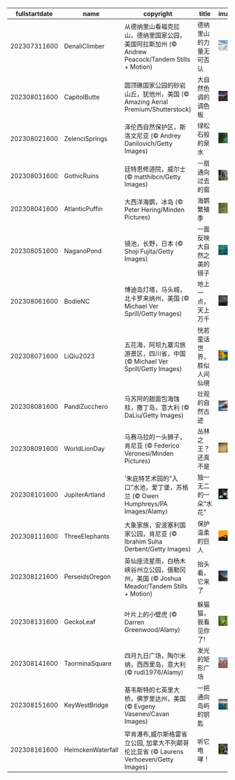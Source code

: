 |fullstartdate|name|copyright|title|image|
|--|--|--|--|--|
202307311600|DenaliClimber|从德纳里山看福克拉山，德纳里国家公园，美国阿拉斯加州 (© Andrew Peacock/Tandem Stills + Motion)|德纳里山的力量无可否认|![](/zh-CN/2023/08/202307311600DenaliClimber.jpg)|
202308011600|CapitolButte|圆顶礁国家公园的砂岩山丘，犹他州，美国 (© Amazing Aerial Premium/Shutterstock)|大自然色调的调色板|![](/zh-CN/2023/08/202308011600CapitolButte.jpg)|
202308021600|ZelenciSprings|泽伦西自然保护区，斯洛文尼亚 (© Andrey Danilovich/Getty Images)|绿松石般的泉水|![](/zh-CN/2023/08/202308021600ZelenciSprings.jpg)|
202308031600|GothicRuins|廷特恩修道院，威尔士 (© matthibcn/Getty Images)|一扇通向过去的窗|![](/zh-CN/2023/08/202308031600GothicRuins.jpg)|
202308041600|AtlanticPuffin|大西洋海鹦，冰岛 (© Peter Hering/Minden Pictures)|海鹦繁殖季|![](/zh-CN/2023/08/202308041600AtlanticPuffin.jpg)|
202308051600|NaganoPond|镜池，长野，日本 (© Shoji Fujita/Getty Images)|一面反映大自然之美的镜子|![](/zh-CN/2023/08/202308051600NaganoPond.jpg)|
202308061600|BodieNC|博迪岛灯塔，马头城，北卡罗来纳州，美国 (© Michael Ver Sprill/Getty Images)|地上一点，天上万千|![](/zh-CN/2023/08/202308061600BodieNC.jpg)|
202308071600|LiQiu2023|五花海，阿坝九寨沟旅游景区，四川省，中国 (© Michael Ver Sprill/Getty Images)|恍若童话世界，胜似人间仙境|![](/zh-CN/2023/08/202308071600LiQiu2023.jpg)|
202308081600|PandiZucchero|马苏阿的甜面包海蚀柱，撒丁岛，意大利 (© DaLiu/Getty Images)|壮观的自然古迹|![](/zh-CN/2023/08/202308081600PandiZucchero.jpg)|
202308091600|WorldLionDay|马赛马拉的一头狮子，肯尼亚 (© Federico Veronesi/Minden Pictures)|丛林之王？还真不是|![](/zh-CN/2023/08/202308091600WorldLionDay.jpg)|
202308101600|JupiterArtland|'朱庇特艺术园的“入口”水池，爱丁堡，苏格兰 (© Owen Humphreys/PA Images/Alamy)|独一无二的一朵“水花”|![](/zh-CN/2023/08/202308101600JupiterArtland.jpg)|
202308111600|ThreeElephants|大象家族，安波塞利国家公园，肯尼亚 (© Ibrahim Suha Derbent/Getty Images)|保护温柔的巨人|![](/zh-CN/2023/08/202308111600ThreeElephants.jpg)|
202308121600|PerseidsOregon|英仙座流星雨，白杨木峡谷州立公园，俄勒冈州，美国 (© Joshua Meador/Tandem Stills + Motion)|抬头看，它来了|![](/zh-CN/2023/08/202308121600PerseidsOregon.jpg)|
202308131600|GeckoLeaf|叶片上的小壁虎 (© Darren Greenwood/Alamy)|躲猫猫，我看见你了!|![](/zh-CN/2023/08/202308131600GeckoLeaf.jpg)|
202308141600|TaorminaSquare|四月九日广场，陶尔米纳，西西里岛，意大利 (© rudi1976/Alamy)|发光的矩形广场|![](/zh-CN/2023/08/202308141600TaorminaSquare.jpg)|
202308151600|KeyWestBridge|基韦斯特的七英里大桥，佛罗里达州，美国 (© Evgeny Vasenev/Cavan Images)|一把通向岛屿的钥匙|![](/zh-CN/2023/08/202308151600KeyWestBridge.jpg)|
202308161600|HelmckenWaterfall|罕肯瀑布,威尔斯格雷省立公园, 加拿大不列颠哥伦比亚省 (© Laurens Verhoeven/Getty Images)|听它咆哮！|![](/zh-CN/2023/08/202308161600HelmckenWaterfall.jpg)|
